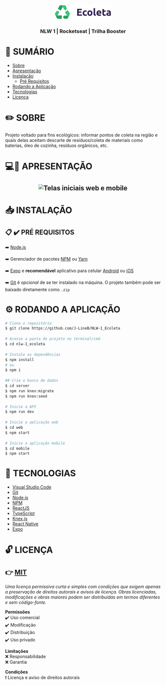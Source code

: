 <h1 align="center">
  <img alt="Logo Ecoleta" src="./mobile/src/assets/logo.png">
</h1>
<h3 align="center">
<b> NLW 1 | Rocketseat | Trilha Booster</b>
</h3>

# 📑 SUMÁRIO
* [Sobre](#Sobre)
* [Apresentação](#Apresentacao)
* [Instalação](#Instalacao)
  * [Pré Requisitos](#Pre-requisitos)
* [Rodando a Aplicação](#Rodando-a-Aplicacao)
* [Tecnologias](#Tecnologias)
* [Licença](#Licenca)

# ✏️ SOBRE
<a id="Sobre"></a>

<p>Projeto voltado para fins ecológicos: informar pontos de coleta na região e quais delas aceitam descarte de resíduos/coleta de materiais como baterias, óleo de cozinha, resíduos orgânicos, etc.</p>

# 💻📱 APRESENTAÇÃO
<a id="Apresentacao"></a>
<h2 align="center">
  <img alt="Telas iniciais web e mobile" src="https://live.staticflickr.com/65535/50180580003_7682911aab_h.jpg">
</h2>

# 📥 INSTALAÇÃO
<a id="Instalacao"></a>

## 📋 ✔️ PRÉ REQUISITOS
<a id="Pre-requisitos"></a>

➡️ [Node.js](https://nodejs.org/en/) 

➡️ Gerenciador de pacotes [NPM](https://nodejs.org/en/download/package-manager/) ou [Yarn](https://yarnpkg.com/getting-started/install#global-install) 

➡️ [Expo](https://expo.io/learn) e **recomendável** aplicativo para celular [Android](https://play.google.com/store/apps/details?id=host.exp.exponent) ou [iOS](https://apps.apple.com/br/app/expo-client/id982107779)

➡️ [Git](https://git-scm.com) é _opcional_ de se ter instalado na máquina. O projeto também pode ser baixado diretamente como `.zip`

# ⚙️ RODANDO A APLICAÇÃO
<a id="Rodando-a-aplicacao"></a>

```bash
# Clone o repositório
$ git clone https://github.com/J-LineB/NLW-1_Ecoleta

# Acesse a pasta do projeto no terminal/cmd
$ cd nlw-1_ecoleta

# Instale as dependências
$ npm install
# ou
$ npm i

## Crie o banco de dados
$ cd server
$ npm run knex:migrate
$ npm run knex:seed

# Inicie a API
$ npm run dev

# Inicie a aplicação web
$ cd web
$ npm start

# Inicie a aplicação mobile
$ cd mobile
$ npm start
```

# 🌟 TECNOLOGIAS
<a id="Tecnologias"></a>
- [Visual Studio Code](https://code.visualstudio.com/)
- [Git](https://git-scm.com)
- [Node.js](https://nodejs.org/en/)
- [NPM](https://nodejs.org/en/download/package-manager/)
- [ReactJS](https://reactjs.org/)
- [TypeScript](https://www.typescriptlang.org/)
- [Knex.js](http://knexjs.org/)
- [React Native](https://reactnative.dev/)
- [Expo](https://expo.io/learn)

# 🔓 LICENÇA
<a id="Licenca"></a>
## 👉 [MIT](./LICENSE.md)
_Uma licença permissiva curta e simples com condições que exigem apenas a preservação de direitos autorais e avisos de licença. Obras licenciadas, modificações e obras maiores podem ser distribuídas em termos diferentes e sem código-fonte._

**Permissões** <br>
 ✔️ Uso comercial <br>
 ✔️ Modificação <br>
 ✔️ Distribuição <br>
 ✔️ Uso privado <br>

**Limitações** <br>
 ❌ Responsabilidade <br>
 ❌ Garantia <br>

**Condições** <br>
 ❗ Licença e aviso de direitos autorais
